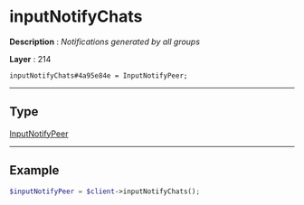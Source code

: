 # inputNotifyChats

**Description** : *Notifications generated by all groups*

**Layer** : 214

```tl
inputNotifyChats#4a95e84e = InputNotifyPeer;
```

---

## Type

[InputNotifyPeer](type/InputNotifyPeer)

---

## Example

```php
$inputNotifyPeer = $client->inputNotifyChats();
```